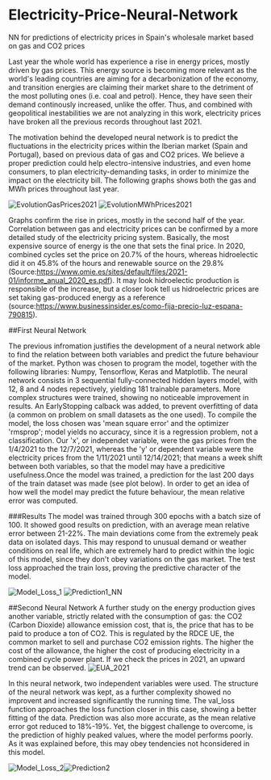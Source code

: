 # Electricity-Price-Neural-Network
NN for predictions of electricity prices in Spain's wholesale market based on gas and CO2 prices

Last year the whole world has experience a rise in energy prices, mostly driven by gas prices. This energy source is becoming more relevant as the world's leading countries are aiming for a decarbonization of the economy, and transition energies are claiming their market share to the detriment of the most polluting ones (i.e. coal and petrol). Hence, they have seen their demand continously increased, unlike the offer. Thus, and combined with geopolitical inestabilities we are not analyzing in this work, electricity prices have broken all the previous records throughout last 2021. 

The motivation behind the developed neural network is to predict the fluctuations in the electricity prices within the Iberian market (Spain and Portugal), based on previous data of gas and CO2 prices. We believe a proper prediction could help electro-intensive industries, and even home consumers, to plan electricity-demanding tasks, in order to minimize the impact on the electricity bill. The following graphs shows both the gas and MWh prices throughout last year. 

![EvolutionGasPrices2021](https://user-images.githubusercontent.com/96789733/151145957-9f4efd74-2f6d-4377-af62-c0324fe9f6ce.png)  ![EvolutionMWhPrices2021](https://user-images.githubusercontent.com/96789733/151146102-1df39c2c-a23f-4077-a059-cc0f278b770c.png)

Graphs confirm the rise in prices, mostly in the second half of the year. Correlation between gas and electricity prices can be confirmed by a more detailed study of the electricity pricing system. Basically, the most expensive source of energy is the one that sets the final price. In 2020, combined cycles set the price on 20.7% of the hours, whereas hidroelectic did it on 45.8% of the hours and renewable source on the 29.8% (Source:https://www.omie.es/sites/default/files/2021-01/informe_anual_2020_es.pdf). It may look hidroelectic production is responsible of the increase, but a closer look tell us hidroelectric prices are set taking gas-produced energy as a reference (source:https://www.businessinsider.es/como-fija-precio-luz-espana-790815).

##First Neural Network

The previous infromation justifies the development of a neural network able to find the relation between both variables and predict the future behaviour of the market. 
Python was chosen to program the model, together with the following libraries: Numpy, Tensorflow, Keras and Matplotlib. The neural network consists in 3 sequential fully-connected hidden layers model, with 12, 8 and 4 nodes repectively, yielding 181 trainable parameters. More complex structures were trained, showing no noticeable improvement in results. An EarlyStopping calback was added, to prevent overfitting of data (a common on problem on small datasets as the one used). To compile the model, the loss chosen was 'mean square error' and the optimizer 'rmsprop'; model yields no accuracy, since it is a regression problem, not a classification. Our 'x', or independet variable, were the gas prices from the 1/4/2021 to the 12/7/2021, whereas the 'y' or dependent variable were the electricity prices from the 1/11/2021 until 12/14/2021; that means a week shift between both variables, so that the model may have a predicitive usefulness.Once the model was trained, a prediction for the last 200 days of the train dataset was made (see plot below). In order to get an idea of how well the model may predict the future behaviour, the mean relative error was computed. 

###Results
The model was trained through 300 epochs with a batch size of 100. It showed good results on prediction, with an average mean relative error between 21-22%. The main deviations come from the extremely peak data on isolated days. This may respond to unusual demand or weather conditions on real life, which are extremely hard to predict within the logic of this model, since they don't obey variations on the gas market.
The test loss approached the train loss, proving the predictive character of the model. 

![Model_Loss_1](https://user-images.githubusercontent.com/96789733/151657402-87980037-7819-40cc-b7b6-c80f48047069.png) ![Prediction1_NN](https://user-images.githubusercontent.com/96789733/151657562-d3aff479-514e-4b53-aaf5-4244dd4a003b.png)



##Second Neural Network
A further study on the energy production gives another variable, strictly related with the consumption of gas: the CO2 (Carbon Dioxide) allowance emission cost, that is, the price that has to be paid to produce a ton of CO2. This is regulated by the RDCE UE, the common market to sell and purchase CO2 emission rights. The higher the cost of the allowance, the higher the cost of producing electricity in a combined cycle power plant. If we check the prices in 2021, an upward trend can be observed.
![EUA_2021](https://user-images.githubusercontent.com/96789733/151659565-8084721a-4a21-4371-b767-fc3a15d40540.png)

In this neural network, two independent variables were used. The structure of the neural network was kept, as a further complexity showed no improvent and increased significantly the running time. The val_loss function approaches the loss function closer in this case, showing a better fitting of the data. Prediction was also more accurate, as the mean relative error got reduced to 18%-19%. Yet, the biggest challenge to overcome, is the prediction of highly peaked values, where the model performs poorly. As it was explained before, this may obey tendencies not hconsidered in this model.

![Model_Loss_2](https://user-images.githubusercontent.com/96789733/151778884-a5249018-b598-4585-baf2-0dd9da6692e7.png)![Prediction2](https://user-images.githubusercontent.com/96789733/151778820-d732d8ab-12ec-49bd-be3f-6b7a4ceecd58.png)
